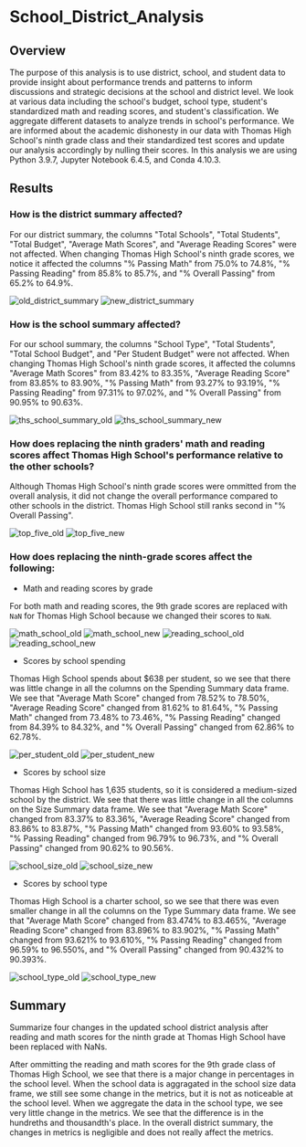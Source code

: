 # School_District_Analysis

## Overview

The purpose of this analysis is to use district, school, and student data to provide insight about performance trends and patterns to inform discussions and strategic decisions at the school and district level. We look at various data including the school's budget, school type, student's standardized math and reading scores, and student's classification. We aggregate different datasets to analyze trends in school's performance. We are informed about the academic dishonesty in our data with Thomas High School's ninth grade class and their standardized test scores and update our analysis accordingly by nulling their scores. In this analysis we are using Python 3.9.7, Jupyter Notebook 6.4.5, and Conda 4.10.3.


## Results

### How is the district summary affected?

For our district summary, the columns "Total Schools", "Total Students", "Total Budget", "Average Math Scores", and "Average Reading Scores" were not affected. When changing Thomas High School's ninth grade scores, we notice it affected the columns "% Passing Math" from 75.0% to 74.8%, "% Passing Reading" from 85.8% to 85.7%, and "% Overall Passing" from 65.2% to 64.9%. 

![old_district_summary](images/district_summary_old.png)
![new_district_summary](images/district_summary_new.png)

### How is the school summary affected?

For our school summary, the columns "School Type", "Total Students", "Total School Budget", and "Per Student Budget" were not affected. When changing Thomas High School's ninth grade scores, it affected the columns "Average Math Scores" from 83.42% to 83.35%, "Average Reading Score" from 83.85% to 83.90%, "% Passing Math" from 93.27% to 93.19%, "% Passing Reading" from 97.31% to 97.02%, and "% Overall Passing" from 90.95% to 90.63%.

![ths_school_summary_old](images/ths_school_summary_old.png)
![ths_school_summary_new](images/ths_school_summary_new.png)

### How does replacing the ninth graders' math and reading scores affect Thomas High School's performance relative to the other schools?

Although Thomas High School's ninth grade scores were ommitted from the overall analysis, it did not change the overall performance compared to other schools in the district. Thomas High School still ranks second in "% Overall Passing".

![top_five_old](images/top_five_old.png)
![top_five_new](images/top_five_new.png)

### How does replacing the ninth-grade scores affect the following:

- Math and reading scores by grade

For both math and reading scores, the 9th grade scores are replaced with `NaN` for Thomas High School because we changed their scores to `NaN`.

![math_school_old](images/math_school_old.png)
![math_school_new](images/math_school_new.png)
![reading_school_old](images/reading_school_old.png)
![reading_school_new](images/reading_school_new.png)

- Scores by school spending

Thomas High School spends about $638 per student, so we see that there was little change in all the columns on the Spending Summary data frame. We see that "Average Math Score" changed from 78.52% to 78.50%, "Average Reading Score" changed from 81.62% to 81.64%, "% Passing Math" changed from 73.48% to 73.46%, "% Passing Reading" changed from 84.39% to 84.32%, and "% Overall Passing" changed from 62.86% to 62.78%.

![per_student_old](images/per_student_old.png)
![per_student_new](images/per_student_new.png)

- Scores by school size

Thomas High School has 1,635 students, so it is considered a medium-sized school by the district. We see that there was little change in all the columns on the Size Summary data frame. We see that "Average Math Score" changed from 83.37% to 83.36%, "Average Reading Score" changed from 83.86% to 83.87%, "% Passing Math" changed from 93.60% to 93.58%, "% Passing Reading" changed from 96.79% to 96.73%, and "% Overall Passing" changed from 90.62% to 90.56%.

![school_size_old](images/school_size_old.png)
![school_size_new](images/school_size_new.png)

- Scores by school type

Thomas High School is a charter school, so we see that there was even smaller change in all the columns on the Type Summary data frame. We see that "Average Math Score" changed from 83.474% to 83.465%, "Average Reading Score" changed from 83.896% to 83.902%, "% Passing Math" changed from 93.621% to 93.610%, "% Passing Reading" changed from 96.59% to 96.550%, and "% Overall Passing" changed from 90.432% to 90.393%.

![school_type_old](images/school_type_old.png)
![school_type_new](images/school_type_new.png)

## Summary
Summarize four changes in the updated school district analysis after reading and math scores for the ninth grade at Thomas High School have been replaced with NaNs.

After ommitting the reading and math scores for the 9th grade class of Thomas High School, we see that there is a major change in percentages in the school level. When the school data is aggragated in the school size data frame, we still see some change in the metrics, but it is not as noticeable at the school level. When we aggregate the data in the school type, we see very little change in the metrics. We see that the difference is in the hundreths and thousandth's place. In the overall district summary, the changes in metrics is negligible and does not really affect the metrics.